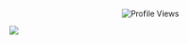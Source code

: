  <p align="center">
  <img src="https://komarev.com/ghpvc/?username=D4RKH3ART&label=lovelies&color=AABACE&base=570" alt="Profile Views"/>
</p>
<p aligin="center">
  <img src="https://file.garden/aFQP9esOHyVvl9zD/panny.png"/>
</p>
